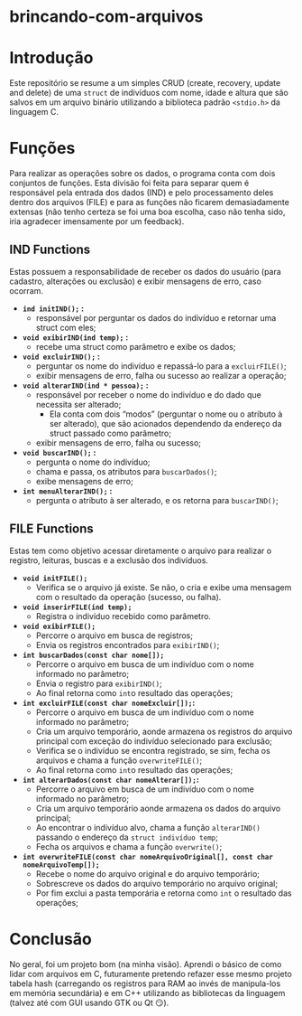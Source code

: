 # brincando-com-arquivos

# Introdução

Este repositório se resume a um simples CRUD (create, recovery, update and delete) de uma `struct` de indivíduos com nome, idade e altura que são salvos em um arquivo binário utilizando a biblioteca padrão `<stdio.h>` da linguagem C.

# Funções

Para realizar as operações sobre os dados, o programa conta com dois conjuntos de funções. Esta divisão foi feita para separar quem é responsável pela entrada dos dados (IND) e pelo processamento deles dentro dos arquivos (FILE) e para as funções não ficarem demasiadamente extensas (não tenho certeza se foi uma boa escolha, caso não tenha sido, iria agradecer imensamente por um feedback).

## IND Functions

Estas possuem a responsabilidade de receber os dados do usuário (para cadastro, alterações ou exclusão) e exibir mensagens de erro, caso ocorram. 

- **`ind initIND();` :**
    - responsável por perguntar os dados do indivíduo e retornar uma struct com eles;
- **`void exibirIND(ind temp);` :**
    - recebe uma struct como parâmetro e exibe os dados;
- **`void excluirIND();` :**
    - perguntar os nome do indivíduo e repassá-lo para a `excluirFILE()`;
    - exibir mensagens de erro, falha ou sucesso ao realizar a operação;
- **`void alterarIND(ind * pessoa);` :**
    - responsável por receber o nome do indivíduo e do dado que necessita ser alterado;
        - Ela conta com dois “modos” (perguntar o nome ou o atributo à ser alterado), que são acionados dependendo da endereço da struct passado como parâmetro;
    - exibir mensagens de erro, falha ou sucesso;
- **`void buscarIND();` :**
    - pergunta o nome do indivíduo;
    - chama e passa, os atributos para `buscarDados()`;
    - exibe mensagens de erro;
- **`int menuAlterarIND();` :**
    - pergunta o atributo à ser alterado, e os retorna para `buscarIND()`;

## FILE Functions

Estas tem como objetivo acessar diretamente o arquivo para realizar o registro, leituras, buscas e a exclusão dos indivíduos.

- **`void initFILE();`**
    - Verifica se o arquivo já existe. Se não, o cria e exibe uma mensagem com o resultado da operação (sucesso, ou falha).
- **`void inserirFILE(ind temp);`**
    - Registra o indivíduo recebido como parâmetro.
- **`void exibirFILE();`**
    - Percorre o arquivo em busca de registros;
    - Envia os registros encontrados para `exibirIND()`;
- **`int buscarDados(const char nome[]);`**
    - Percorre o arquivo em busca de um indivíduo com o nome informado no parâmetro;
    - Envia o registro para `exibirIND()`;
    - Ao final retorna como `int`o resultado das operações;
- **`int excluirFILE(const char nomeExcluir[]);`:**
    - Percorre o arquivo em busca de um indivíduo com o nome informado no parâmetro;
    - Cria um arquivo temporário, aonde armazena os registros do arquivo principal com exceção do indivíduo selecionado para exclusão;
    - Verifica se o indivíduo se encontra registrado, se sim, fecha os arquivos e chama a função `overwriteFILE()`;
    - Ao final retorna como `int`o resultado das operações;
- **`int alterarDados(const char nomeAlterar[]);`:**
    - Percorre o arquivo em busca de um indivíduo com o nome informado no parâmetro;
    - Cria um arquivo temporário aonde armazena os dados do arquivo principal;
    - Ao encontrar o indivíduo alvo, chama a função `alterarIND()` passando o endereço da `struct indivíduo temp`;
    - Fecha os arquivos e chama a função `overwrite()`;
- **`int overwriteFILE(const char nomeArquivoOriginal[], const char nomeArquivoTemp[]);`**
    - Recebe o nome do arquivo original e do arquivo temporário;
    - Sobrescreve os dados do arquivo temporário no arquivo original;
    - Por fim exclui a pasta temporária e retorna como `int` o resultado das operações;

# Conclusão

No geral, foi um projeto bom (na minha visão). Aprendi o básico de como lidar com arquivos em C, futuramente pretendo refazer esse mesmo projeto tabela hash (carregando os registros para RAM ao invés de manipula-los em memória secundária) e em C++ utilizando as bibliotecas da linguagem (talvez até com GUI usando GTK ou Qt 😏).

